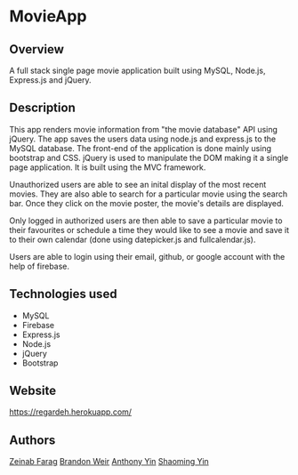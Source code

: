 # MovieApp

## Overview

A full stack single page movie application built using MySQL, Node.js, Express.js and jQuery.

## Description

This app renders movie information from "the movie database" API using jQuery. The app saves the users data using node.js and express.js to the MySQL database. The front-end of the application is done mainly using bootstrap and CSS. jQuery is used to manipulate the DOM making it a single page application. It is built using the MVC framework.

Unauthorized users are able to see an inital display of the most recent movies. They are also able to search for a particular movie using the search bar. Once they click on the movie poster, the movie's details are displayed. 

Only logged in authorized users are then able to save a particular movie to their favourites or schedule a time they would like to see a movie and save it to their own calendar (done using datepicker.js and fullcalendar.js). 

Users are able to login using their email, github, or google account with the help of firebase. 


## Technologies used

* MySQL
* Firebase
* Express.js
* Node.js
* jQuery
* Bootstrap

## Website

https://regardeh.herokuapp.com/

## Authors

[Zeinab Farag](https://github.com/zeinabfarag)
[Brandon Weir](https://github.com/weirbran)
[Anthony Yin](https://github.com/Anthonyin)
[Shaoming Yin](https://github.com/syin1)
